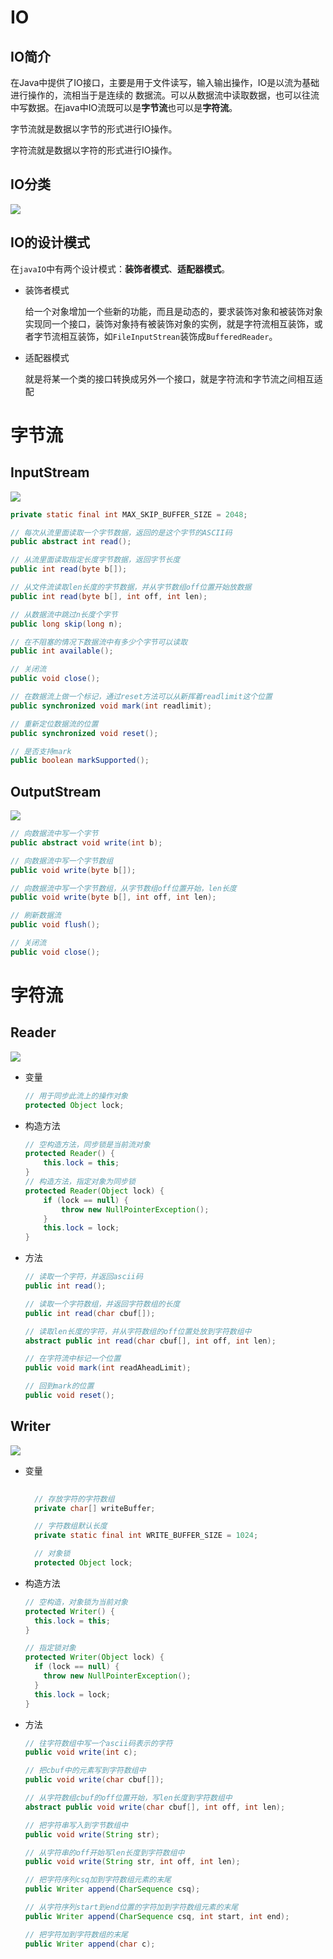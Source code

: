 # IO

## IO简介

在Java中提供了IO接口，主要是用于文件读写，输入输出操作，IO是以流为基础进行操作的，流相当于是连续的
数据流。可以从数据流中读取数据，也可以往流中写数据。在java中IO流既可以是**字节流**也可以是**字符流**。

字节流就是数据以字节的形式进行IO操作。

字符流就是数据以字符的形式进行IO操作。

## IO分类


 ![](./pic/io.png) 

## IO的设计模式

在`javaIO`中有两个设计模式：**装饰者模式**、**适配器模式**。

- 装饰者模式

  给一个对象增加一个些新的功能，而且是动态的，要求装饰对象和被装饰对象实现同一个接口，装饰对象持有被装饰对象的实例，就是字符流相互装饰，或者字节流相互装饰，如`FileInputStrean`装饰成`BufferedReader`。

- 适配器模式

  就是将某一个类的接口转换成另外一个接口，就是字符流和字节流之间相互适配

# 字节流

## InputStream

 ![](./pic/inputstream.png)

```java
private static final int MAX_SKIP_BUFFER_SIZE = 2048;

// 每次从流里面读取一个字节数据，返回的是这个字节的ASCII码
public abstract int read();

// 从流里面读取指定长度字节数据，返回字节长度
public int read(byte b[]);

// 从文件流读取len长度的字节数据，并从字节数组off位置开始放数据
public int read(byte b[], int off, int len);

// 从数据流中跳过n长度个字节
public long skip(long n);

// 在不阻塞的情况下数据流中有多少个字节可以读取
public int available();

// 关闭流
public void close();

// 在数据流上做一个标记，通过reset方法可以从新挥着readlimit这个位置
public synchronized void mark(int readlimit);

// 重新定位数据流的位置
public synchronized void reset();

// 是否支持mark
public boolean markSupported();
```

## OutputStream

 ![](./pic/outputstream.png)

```java
// 向数据流中写一个字节
public abstract void write(int b);

// 向数据流中写一个字节数组
public void write(byte b[]);

// 向数据流中写一个字节数组，从字节数组off位置开始，len长度
public void write(byte b[], int off, int len);

// 刷新数据流
public void flush();

// 关闭流
public void close();
```

# 字符流

## Reader

 ![](./pic/reader.png)

- 变量

  ```java
  // 用于同步此流上的操作对象
  protected Object lock;
  ```

- 构造方法

  ```java
  // 空构造方法，同步锁是当前流对象
  protected Reader() {
      this.lock = this;
  }
  // 构造方法，指定对象为同步锁
  protected Reader(Object lock) {
      if (lock == null) {
          throw new NullPointerException();
      }
      this.lock = lock;
  }
  ```

- 方法

  ```java
  // 读取一个字符，并返回ascii码
  public int read();
  
  // 读取一个字符数组，并返回字符数组的长度
  public int read(char cbuf[]);
  
  // 读取len长度的字符，并从字符数组的off位置处放到字符数组中
  abstract public int read(char cbuf[], int off, int len);
  
  // 在字符流中标记一个位置
  public void mark(int readAheadLimit);
  
  // 回到mark的位置
  public void reset();
  ```

## Writer

 ![](./pic/writer.png)

- 变量

  ```java
  	
  	// 存放字符的字符数组
  	private char[] writeBuffer;
  
  	// 字符数组默认长度
  	private static final int WRITE_BUFFER_SIZE = 1024;
  
  	// 对象锁
    protected Object lock;
  ```

- 构造方法

  ```java
  // 空构造，对象锁为当前对象
  protected Writer() {
    this.lock = this;
  }
  
  // 指定锁对象
  protected Writer(Object lock) {
    if (lock == null) {
      throw new NullPointerException();
    }
    this.lock = lock;
  }
  ```

- 方法

  ```java
  // 往字符数组中写一个ascii码表示的字符
  public void write(int c);
  
  // 把cbuf中的元素写到字符数组中
  public void write(char cbuf[]);
  
  // 从字符数组cbuf的off位置开始，写len长度到字符数组中
  abstract public void write(char cbuf[], int off, int len);
  
  // 把字符串写入到字节数组中
  public void write(String str);
  
  // 从字符串的off开始写len长度到字符数组中
  public void write(String str, int off, int len);
  
  // 把字符序列csq加到字符数组元素的末尾
  public Writer append(CharSequence csq);
  
  // 从字符序列start到end位置的字符加到字符数组元素的末尾
  public Writer append(CharSequence csq, int start, int end);
  
  // 把字符加到字符数组的末尾
  public Writer append(char c);
  ```

